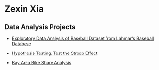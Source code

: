 # Zexin Xia
## Data Analysis Projects

* [Exploratory Data Analysis of Baseball Dataset from Lahman’s Baseball Database](http://htmlpreview.github.io/https://github.com/zxia924/zexin_xia_project/blob/master/Baseball%20Project/Investigate%20a%20Dataset%20with%20Python.html)

* [Hypothesis Testing: Test the Stroop Effect](http://htmlpreview.github.io/?https://github.com/zxia924/zexin_xia_project/blob/master/A%20Test%20of%20the%20Stroop%20Effect.html)

* [Bay Area Bike Share Analysis](http://htmlpreview.github.io/?https://github.com/zxia924/zexin_xia_project/blob/master/Bay_Area_Bike_Share_Analysis.html)
